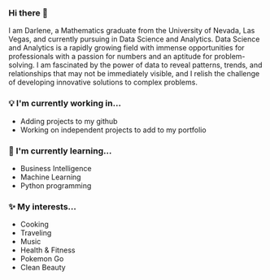 ### Hi there :wave:

I am Darlene, a Mathematics graduate from the University of Nevada, Las Vegas, and currently pursuing in Data Science and Analytics. 
Data Science and Analytics is a rapidly growing field with immense opportunities for professionals with a passion for numbers 
and an aptitude for problem-solving. I am fascinated by the power of data to reveal patterns, trends, and relationships that 
may not be immediately visible, and I relish the challenge of developing innovative solutions to complex problems. 

### :bulb: I'm currently working in...

- Adding projects to my github
- Working on independent projects to add to my portfolio

### :seedling: I'm currently learning...

- Business Intelligence
- Machine Learning
- Python programming

### :sparkles: My interests...

- Cooking
- Traveling
- Music
- Health & Fitness
- Pokemon Go
- Clean Beauty
